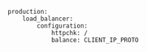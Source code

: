 <!-- usedin: [ _includes/_inlines/Deployment/common/building-a-manifest-file/building-a-manifest-file_gce-load-balancer-v1.md] -->

```
production:
    load_balancer:
        configuration:
            httpchk: /
            balance: CLIENT_IP_PROTO
```
